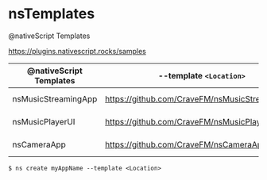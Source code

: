 # nsTemplates

@nativeScript Templates

https://plugins.nativescript.rocks/samples


| @nativeScript Templates | --template `<Location>`                        | Version  |
|-------------------------|------------------------------------------------|----------|
| nsMusicStreamingApp     | https://github.com/CraveFM/nsMusicStreamingApp | {N} 7.0.1 |
| nsMusicPlayerUI         | https://github.com/CraveFM/nsMusicPlayerUI     | {N} 7.0.1 |
| nsCameraApp             | https://github.com/CraveFM/nsCameraApp         | {N} 7.0.1 |



```
$ ns create myAppName --template <Location>
```



